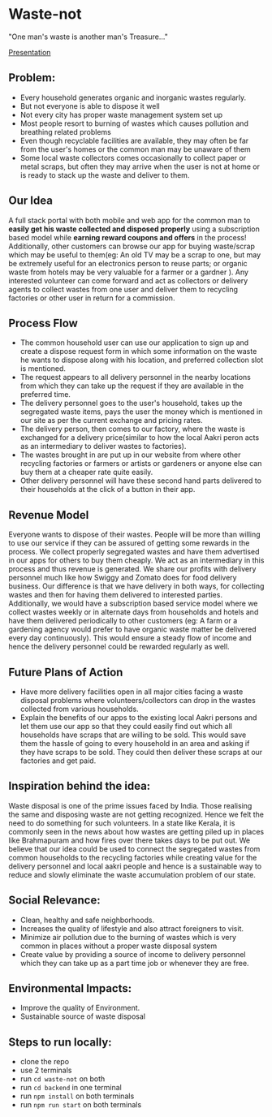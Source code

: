 # Waste-not

"One man's waste is another man's Treasure..."

[Presentation](https://www.canva.com/design/DAExAB46B-w/share/preview?token=BJGMXYZioFaYB2bn9KkHfg&role=EDITOR&utm_content=DAExAB46B-w&utm_campaign=designshare&utm_medium=link&utm_source=sharebutton)

## Problem:

- Every household generates organic and inorganic wastes regularly.
- But not everyone is able to dispose it well
- Not every city has proper waste management system set up
- Most people resort to burning of wastes which causes pollution and breathing related problems
- Even though recyclable facilities are available, they may often be far from the user's homes or the common man may be unaware of them
- Some local waste collectors comes occasionally to collect paper or metal scraps, but often they may arrive when the user is not at home or is ready to stack up the waste and deliver to them.

## Our Idea

A full stack portal with both mobile and web app for the common man to **easily get his waste collected and disposed properly** using a subscription based model while **earning reward coupons and offers** in the process! Additionally, other customers can browse our app for buying waste/scrap which may be useful to them(eg: An old TV may be a scrap to one, but may be extremely useful for an electronics person to reuse parts; or organic waste from hotels may be very valuable for a farmer or a gardner ). Any interested volunteer can come forward and act as collectors or delivery agents to collect wastes from one user and deliver them to recycling factories or other user in return for a commission.

## Process Flow

- The common household user can use our application to sign up and create a dispose request form in which some information on the waste he wants to dispose along with his location, and preferred collection slot is mentioned.
- The request appears to all delivery personnel in the nearby locations from which they can take up the request if they are available in the preferred time.
- The delivery personnel goes to the user's household, takes up the segregated waste items, pays the user the money which is mentioned in our site as per the current exchange and pricing rates.
- The delivery person, then comes to our factory, where the waste is exchanged for a delivery price(similar to how the local Aakri peron acts as an intermediary to deliver wastes to factories).
- The wastes brought in are put up in our website from where other recycling factories or farmers or artists or gardeners or anyone else can buy them at a cheaper rate quite easily.
- Other delivery personnel will have these second hand parts delivered to their households at the click of a button in their app.

## Revenue Model

Everyone wants to dispose of their wastes. People will be more than willing to use our service if they can be assured of getting some rewards in the process.
We collect properly segregated wastes and have them advertised in our apps for others to buy them cheaply. We act as an intermediary in this process and thus revenue is generated. We share our profits with delivery personnel much like how Swiggy and Zomato does for food delivery business. Our difference is that we have delivery in both ways, for collecting wastes and then for having them delivered to interested parties. Additionally, we would have a subscription based service model where we collect wastes weekly or in alternate days from households and hotels and have them delivered periodically to other customers (eg: A farm or a gardening agency would prefer to have organic waste matter be delivered every day continuously). This would ensure a steady flow of income and hence the delivery personnel could be rewarded regularly as well.

## Future Plans of Action

- Have more delivery facilities open in all major cities facing a waste disposal problems where volunteers/collectors can drop in the wastes collected from various households.
- Explain the benefits of our apps to the existing local Aakri persons and let them use our app so that they could easily find out which all households have scraps that are willing to be sold. This would save them the hassle of going to every household in an area and asking if they have scraps to be sold. They could then deliver these scraps at our factories and get paid.

## Inspiration behind the idea:

Waste disposal is one of the prime issues faced by India. Those realising the same and disposing waste are not getting recognized. Hence we felt the need to do something for such volunteers.
In a state like Kerala, it is commonly seen in the news about how wastes are getting piled up in places like Brahmapuram and how fires over there takes days to be put out. We believe that our idea could be used to connect the segregated wastes from common households to the recycling factories while creating value for the delivery personnel and local aakri people and hence is a sustainable way to reduce and slowly eliminate the waste accumulation problem of our state.

## Social Relevance:

- Clean, healthy and safe neighborhoods.
- Increases the quality of lifestyle and also attract foreigners to visit.
- Minimize air pollution due to the burning of wastes which is very common in places without a proper waste disposal system
- Create value by providing a source of income to delivery personnel which they can take up as a part time job or whenever they are free.

## Environmental Impacts:

- Improve the quality of Environment.
- Sustainable source of waste disposal

## Steps to run locally:
- clone the repo
- use 2 terminals
- run `cd waste-not` on both
- run `cd backend` in one terminal
- run `npm install` on both terminals
- run `npm run start` on both terminals
